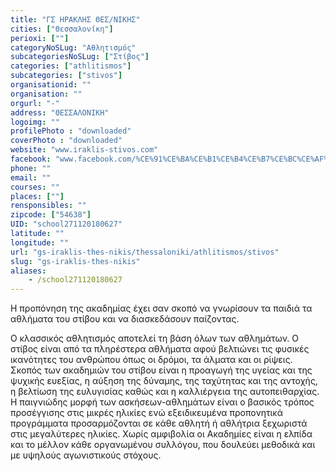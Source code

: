 ```yaml
---
title: "ΓΣ ΗΡΑΚΛΗΣ ΘΕΣ/ΝΙΚΗΣ"
cities: ["Θεσσαλονίκη"]
perioxi: [""]
categoryNoSLug: "Αθλητισμός"
subcategoriesNoSLug: ["Στίβος"]
categories: ["athlitismos"]
subcategories: ["stivos"]
organisationid: ""
organisation: ""
orgurl: "-"
address: "ΘΕΣΣΑΛΟΝΙΚΗ"
logoimg: ""
profilePhoto : "downloaded"
coverPhoto : "downloaded"
website: "www.iraklis-stivos.com"
facebook: "www.facebook.com/%CE%91%CE%BA%CE%B1%CE%B4%CE%B7%CE%BC%CE%AF%CE%B5%CF%82-%CE%A3%CF%84%CE%AF%CE%B2%CE%BF%CF%85-%CE%93%CE%A3-%CE%97%CF%81%CE%B1%CE%BA%CE%BB%CE%AE%CF%82-%CE%98%CE%B5%CF%83%CF%83%CE%B1%CE%BB%CE%BF%CE%BD%CE%AF%CE%BA%CE%B7%CF%82-1483729695246044/"
phone: ""
email: ""
courses: ""
places: [""]
rensponsibles: ""
zipcode: ["54638"]
UID: "school271120180627"
latitude: ""
longitude: ""
url: "gs-iraklis-thes-nikis/thessaloniki/athlitismos/stivos"
slug: "gs-iraklis-thes-nikis"
aliases:
    - /school271120180627
---
```



Η προπόνηση της ακαδημίας έχει σαν σκοπό να γνωρίσουν τα παιδιά τα αθλήματα του στίβου και να διασκεδάσουν παίζοντας.

Ο κλασσικός αθλητισμός αποτελεί τη βάση όλων των αθλημάτων. Ο στίβος είναι από τα πληρέστερα αθλήματα αφού βελτιώνει τις φυσικές ικανότητες του ανθρώπου όπως οι δρόμοι, τα άλματα και οι ρίψεις. Σκοπός των ακαδημιών του στίβου είναι η προαγωγή της υγείας και της ψυχικής ευεξίας, η αύξηση της δύναμης, της ταχύτητας και της αντοχής, η βελτίωση της ευλυγισίας καθώς και η καλλιέργεια της αυτοπειθαρχίας. Η παιγνιώδης μορφή των ασκήσεων-αθλημάτων είναι ο βασικός τρόπος προσέγγισης στις μικρές ηλικίες ενώ εξειδικευμένα προπονητικά προγράμματα προσαρμόζονται σε κάθε αθλητή ή αθλήτρια ξεχωριστά στις μεγαλύτερες ηλικίες. Χωρίς αμφιβολία οι Ακαδημίες είναι η ελπίδα και το μέλλον κάθε οργανωμένου συλλόγου, που δουλεύει μεθοδικά και με υψηλούς αγωνιστικούς στόχους.